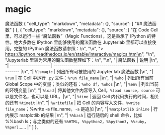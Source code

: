 # magic
魔法函数
{
   "cell_type": "markdown",
   "metadata": {},
   "source": [
    "## 魔法函数"
   ]
  },
  {
   "cell_type": "markdown",
   "metadata": {},
   "source": [
    "在 Code Cell 里，可以运行一些 “魔法函数”（Magic Functions），这是秉承了 IPython 的特性。绝大多数在 IPython 里能够使用的魔法函数在 Jupyterlab 里都可以直接使用。完整的 IPython 魔法函数请参照：\n",
    "\n",
    "> https://ipython.readthedocs.io/en/stable/interactive/magics.html\n",
    "\n",
    "Jupyterlab 里较为常用的魔法函数整理如下：\n",
    "\n",
    "| 魔法函数             | 说明                                                         |\n",
    "| -------------------- | ------------------------------------------------------------ |\n",
    "| `%lsmagic`           | 列出所有可被使用的 Jupyter lab 魔法函数                      |\n",
    "| `%run`               | 在 Cell 中运行 `.py` 文件：`%run file_name`                  |\n",
    "| `%who`               | 列出所有当前 Global Scope 中的变量；类似的还有：`%who df`，`%whos` |\n",
    "| `%env`               | 列出当前的环境变量                                           |\n",
    "| `%load`              | 将其他文件内容导入 Cell，`%load source`，`source` 可以是文件名，也可以是 URL。|\n",
    "| `%time`              | 返回 Cell 内代码执行的时间，相关的还有 `%timeit`             |\n",
    "| `%writefile`         | 把 Cell 的内容写入文件，`%write file_name`；%write -a file_name，`-a` 是追加 |\n",
    "| `%matplotlib inline` | 行内展示 matplotlib 的结果                                   |\n",
    "| `%%bash`             | 运行随后的 shell 命令，比如 %%bash ls；与之类似的还有 `%%HTML`，`%%python2`，`%%python3`，`%%ruby`，`%%perl`……                      |"
   ]
  },
